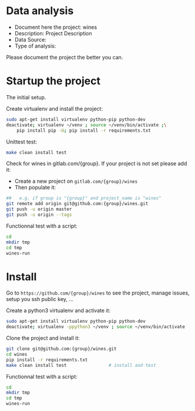 # Data analysis
- Document here the project: wines
- Description: Project Description
- Data Source:
- Type of analysis:

Please document the project the better you can.

# Startup the project

The initial setup.

Create virtualenv and install the project:
```bash
sudo apt-get install virtualenv python-pip python-dev
deactivate; virtualenv ~/venv ; source ~/venv/bin/activate ;\
    pip install pip -U; pip install -r requirements.txt
```

Unittest test:
```bash
make clean install test
```

Check for wines in gitlab.com/{group}.
If your project is not set please add it:

- Create a new project on `gitlab.com/{group}/wines`
- Then populate it:

```bash
##   e.g. if group is "{group}" and project_name is "wines"
git remote add origin git@github.com:{group}/wines.git
git push -u origin master
git push -u origin --tags
```

Functionnal test with a script:

```bash
cd
mkdir tmp
cd tmp
wines-run
```

# Install

Go to `https://github.com/{group}/wines` to see the project, manage issues,
setup you ssh public key, ...

Create a python3 virtualenv and activate it:

```bash
sudo apt-get install virtualenv python-pip python-dev
deactivate; virtualenv -ppython3 ~/venv ; source ~/venv/bin/activate
```

Clone the project and install it:

```bash
git clone git@github.com:{group}/wines.git
cd wines
pip install -r requirements.txt
make clean install test                # install and test
```
Functionnal test with a script:

```bash
cd
mkdir tmp
cd tmp
wines-run
```

